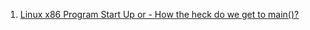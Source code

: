  1. [Linux x86 Program Start Up or - How the heck do we get to main()?]
 
[Linux x86 Program Start Up or - How the heck do we get to main()?]: http://dbp-consulting.com/tutorials/debugging/linuxProgramStartup.html
